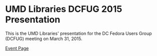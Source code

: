 # UMD Libraries DCFUG 2015 Presentation

This is the UMD Libraries' presentation for the DC Fedora Users Group (DCFUG)
meeting on March 31, 2015.

[Event Page](https://wiki.duraspace.org/display/Events/Washington+D.C.+Fedora+User+Group+Meeting%3A+31+March+-+1+April+2015)
